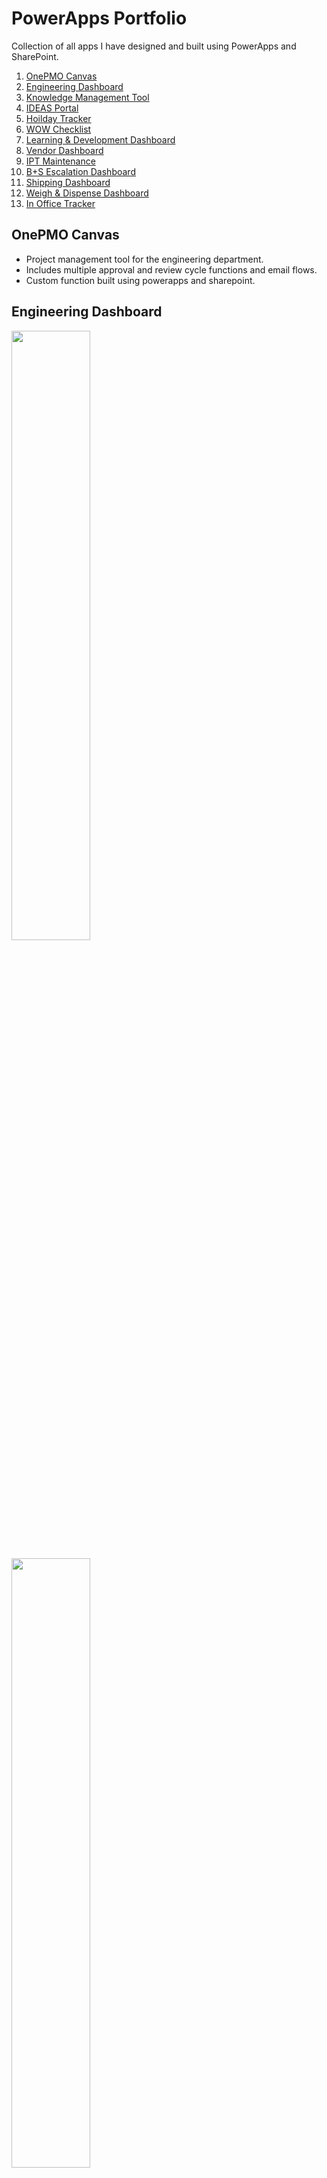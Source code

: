 # PowerApps Portfolio
Collection of all apps I have designed and built using PowerApps and SharePoint.

1. [OnePMO Canvas](#onepmo-canvas)
2. [Engineering Dashboard](#engineering-dashboard)
3. [Knowledge Management Tool](#knowledge-management-tool)
4. [IDEAS Portal](#ideas-portal)
5. [Hoilday Tracker](#holiday-tracker)
6. [WOW Checklist](#wow-checklist)
7. [Learning & Development Dashboard](#learning-and-development-dashboard)
8. [Vendor Dashboard](#vendor-dashboard)
9. [IPT Maintenance](#ipt-maintenance)
10. [B+S Escalation Dashboard](b+s-escalation-dashboard)
11. [Shipping Dashboard](#shipping-dashboard)
12. [Weigh & Dispense Dashboard](#weigh-and-dispense-dashboard)
13. [In Office Tracker](#in-office-tracker)

## OnePMO Canvas
- Project management tool for the engineering department.
- Includes multiple approval and review cycle functions and email flows.
- Custom function built using powerapps and sharepoint.

## Engineering Dashboard
<p>
  <img style="width: 50%" src="./images/CPEG_01.PNG" />
</p>
<p>
  <img style="width: 50%" src="./images/CPEG_02.png" />
</p>

## Knowledge Management Tool
Tool for documenting and aggregating all information onsite.
<p>
  <img style="width: 50%" src="./images/KM_01.png" />
</p> 
Functions to allow custom data to be collected.
<p>
  <img style="width: 50%" src="./images/KM_02.png" />
</p>
Functions to collect ‘default’ information for individual users and departments/subgroups.
<p>
  <img style="width: 50%" src="./images/KM_03.png" />
</p>

## IDEAS Portal
IDEAS Portal

## Holiday Tracker
Basic app to allow users to book annual leave.
<p>
  <img style="width: 50%" src="./images/Holiday_01.PNG" />
</p>
Can see all teams annual leave.
<p>
  <img style="width: 50%" src="./images/Holiday_02.png" />
</p>
Approval cycle with manager for requests.
<p>
  <img style="width: 50%" src="./images/Holiday_03.png" />
</p>

## WOW Checklist
WOW Checklist

## Learning And Development Dashboard
- Tool for administering learning and development curriculum.
- Function to allow delegation of tickets.
- Email flow to bridge gap between admins and users
- Basic metrics to track progress.

## Vendor Dashboard
<p>
  <img style="width: 50%" src="./images/Vendor_01.PNG" />
</p>
<p>
  <img style="width: 50%" src="./images/Vendor_02.png" />
</p>

## IPT Maintenance
<p>
  <img style="width: 50%" src="./images/Maintenance_01.PNG" />
</p>
<p>
  <img style="width: 50%" src="./images/Maintenance_02.png" />
</p>

## B+S Escalation Dashboard
<p>
  <img style="width: 50%" src="./images/B+S_01.PNG" />
</p>
<p>
  <img style="width: 50%" src="./images/B+S_02.png" />
</p>

## Shipping Dashboard
Shipping Dashboard

## Weigh And Dispense Dashboard
W&D Dashboard

## In Office Tracker
In Office Tracker
